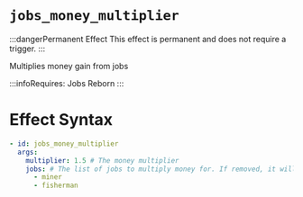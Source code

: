 # `jobs_money_multiplier`
:::dangerPermanent Effect
This effect is permanent and does not require a trigger.
:::

Multiplies money gain from jobs


:::infoRequires:
Jobs Reborn
:::

# Effect Syntax
```yaml
- id: jobs_money_multiplier
  args:
    multiplier: 1.5 # The money multiplier
    jobs: # The list of jobs to multiply money for. If removed, it will multiply all jobs.
      - miner
      - fisherman
```
